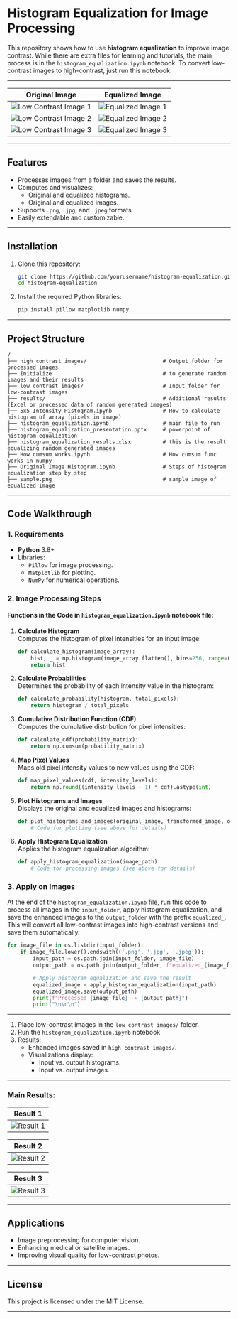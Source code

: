 # Histogram Equalization for Image Processing

This repository shows how to use **histogram equalization** to improve image contrast. While there are extra files for learning and tutorials, the main process is in the `histogram_equalization.ipynb` notebook. To convert low-contrast images to high-contrast, just run this notebook.

---
| **Original Image** | **Equalized Image** |
|--------------------|---------------------|
| ![Low Contrast Image 1](https://github.com/DanialSoleimany/Histogram-Equalization/blob/master/low%20contrast%20images/1.png) | ![Equalized Image 1](https://github.com/DanialSoleimany/Histogram-Equalization/blob/master/high%20contrast%20images/equalized_1.png) |
| ![Low Contrast Image 2](https://github.com/DanialSoleimany/Histogram-Equalization/blob/master/low%20contrast%20images/2.png) | ![Equalized Image 2](https://github.com/DanialSoleimany/Histogram-Equalization/blob/master/high%20contrast%20images/equalized_2.png) |
| ![Low Contrast Image 3](https://github.com/DanialSoleimany/Histogram-Equalization/blob/master/low%20contrast%20images/3.png) | ![Equalized Image 3](https://github.com/DanialSoleimany/Histogram-Equalization/blob/master/high%20contrast%20images/equalized_3.png) |

---

## Features
- Processes images from a folder and saves the results.
- Computes and visualizes:
  - Original and equalized histograms.
  - Original and equalized images.
- Supports `.png`, `.jpg`, and `.jpeg` formats.
- Easily extendable and customizable.

---

## Installation

1. Clone this repository:
   ```bash
   git clone https://github.com/yourusername/histogram-equalization.git
   cd histogram-equalization
   ```

2. Install the required Python libraries:
   ```bash
   pip install pillow matplotlib numpy
   ```

---

## Project Structure

```plaintext
/
├── high contrast images/                        # Output folder for processed images
├── Initialize                                   # to generate random images and their results
├── low contrast images/                         # Input folder for low-contrast images
├── results/                                     # Additional results (Excel or processed data of random generated images)
├── 5x5 Intensity Histogram.ipynb                # How to calculate histogram of array (pixels in image)
├── histogram_equalization.ipynb                 # main file to run
├── histogram_equalization_presentation.pptx     # powerpoint of histogram equalization
├── histogram_equalization_results.xlsx          # this is the result equalizing random generated images
├── How cumsum works.ipynb                       # How cumsum func works in numpy
├── Original Image Histogram.ipynb               # Steps of histogram equalization step by step
├── sample.png                                   # sample image of equalized image
```

---

## Code Walkthrough

### 1. Requirements
- **Python** 3.8+
- Libraries:
  - `Pillow` for image processing.
  - `Matplotlib` for plotting.
  - `NumPy` for numerical operations.

### 2. Image Processing Steps

#### Functions in the Code in `histogram_equalization.ipynb` notebook file:
1. **Calculate Histogram**  
   Computes the histogram of pixel intensities for an input image:
   ```python
   def calculate_histogram(image_array):
       hist, _ = np.histogram(image_array.flatten(), bins=256, range=(0, 255))
       return hist
   ```

2. **Calculate Probabilities**  
   Determines the probability of each intensity value in the histogram:
   ```python
   def calculate_probability(histogram, total_pixels):
       return histogram / total_pixels
   ```

3. **Cumulative Distribution Function (CDF)**  
   Computes the cumulative distribution for pixel intensities:
   ```python
   def calculate_cdf(probability_matrix):
       return np.cumsum(probability_matrix)
   ```

4. **Map Pixel Values**  
   Maps old pixel intensity values to new values using the CDF:
   ```python
   def map_pixel_values(cdf, intensity_levels):
       return np.round((intensity_levels - 1) * cdf).astype(int)
   ```

5. **Plot Histograms and Images**  
   Displays the original and equalized images and histograms:
   ```python
   def plot_histograms_and_images(original_image, transformed_image, original_hist, transformed_hist):
       # Code for plotting (see above for details)
   ```

6. **Apply Histogram Equalization**  
   Applies the histogram equalization algorithm:
   ```python
   def apply_histogram_equalization(image_path):
       # Code for processing images (see above for details)
   ```
   
### 3. Apply on Images
At the end of the `histogram_equalization.ipynb` file, run this code to process all images in the `input_folder`, apply histogram equalization, and save the enhanced images to the `output_folder` with the prefix `equalized_`. This will convert all low-contrast images into high-contrast versions and save them automatically.

```python
for image_file in os.listdir(input_folder):
    if image_file.lower().endswith(('.png', '.jpg', '.jpeg')):
        input_path = os.path.join(input_folder, image_file)
        output_path = os.path.join(output_folder, f"equalized_{image_file}")

        # Apply histogram equalization and save the result
        equalized_image = apply_histogram_equalization(input_path)
        equalized_image.save(output_path)
        print(f"Processed {image_file} -> {output_path}")
        print("\n\n\n")
```

---

1. Place low-contrast images in the `low contrast images/` folder.
2. Run the `histogram_equalization.ipynb` notebook
3. Results:
   - Enhanced images saved in `high contrast images/`.
   - Visualizations display:
     - Input vs. output histograms.
     - Input vs. output images.

--- 
### Main Results:

| **Result 1** |
|--------------|
| ![Result 1](https://github.com/DanialSoleimany/Histogram-Equalization/blob/master/main%20results/result-1.png) |

| **Result 2** |
|--------------|
| ![Result 2](https://github.com/DanialSoleimany/Histogram-Equalization/blob/master/main%20results/result-2.png) |

| **Result 3** |
|--------------|
| ![Result 3](https://github.com/DanialSoleimany/Histogram-Equalization/blob/master/main%20results/result-3.png) |
---

## Applications
- Image preprocessing for computer vision.
- Enhancing medical or satellite images.
- Improving visual quality for low-contrast photos.

---

## License
This project is licensed under the MIT License.

--- 
